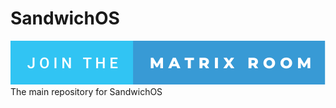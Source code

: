# SandwichOS
[![Join the Matrix room](assets/join-the-matrix-room.svg)](https://matrix.to/#/#SandwichOS:matrix.org)  
The main repository for SandwichOS
